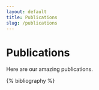 ```yaml
---
layout: default
title: Publications
slug: /publications
---
```

<h1>Publications</h1>
Here are our amazing publications.

{% bibliography %}